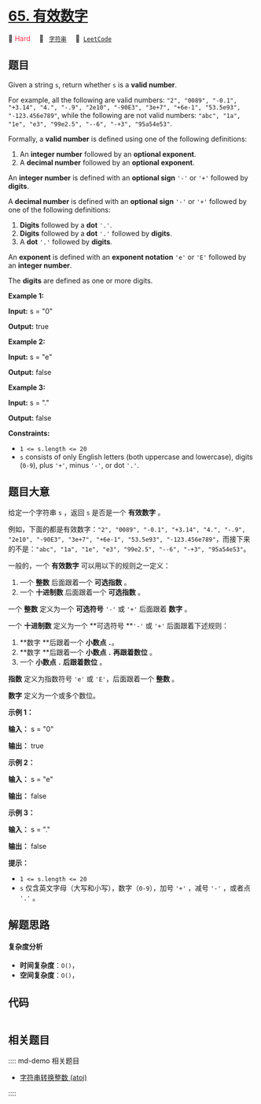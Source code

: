 # [65. 有效数字](https://leetcode.com/problems/valid-number)

🔴 <font color=#ff334b>Hard</font>&emsp; 🔖&ensp; [`字符串`](/leetcode/outline/tag/string.md)&emsp; 🔗&ensp;[`LeetCode`](https://leetcode.com/problems/valid-number)


## 题目

Given a string `s`, return whether `s` is a **valid number**.  
  
For example, all the following are valid numbers: `"2", "0089", "-0.1",
"+3.14", "4.", "-.9", "2e10", "-90E3", "3e+7", "+6e-1", "53.5e93",
"-123.456e789"`, while the following are not valid numbers: `"abc", "1a",
"1e", "e3", "99e2.5", "--6", "-+3", "95a54e53"`.

Formally, a **valid number** is defined using one of the following
definitions:

  1. An **integer number** followed by an **optional exponent**.
  2. A **decimal number** followed by an **optional exponent**.

An **integer number** is defined with an **optional sign** `'-'` or `'+'`
followed by **digits**.

A **decimal number** is defined with an **optional sign** `'-'` or `'+'`
followed by one of the following definitions:

  1. **Digits** followed by a **dot** `'.'`.
  2. **Digits** followed by a **dot** `'.'` followed by **digits**.
  3. A **dot** `'.'` followed by **digits**.

An **exponent** is defined with an **exponent notation** `'e'` or `'E'`
followed by an **integer number**.

The **digits** are defined as one or more digits.



**Example 1:**

**Input:** s = "0"

**Output:** true

**Example 2:**

**Input:** s = "e"

**Output:** false

**Example 3:**

**Input:** s = "."

**Output:** false



**Constraints:**

  * `1 <= s.length <= 20`
  * `s` consists of only English letters (both uppercase and lowercase), digits (`0-9`), plus `'+'`, minus `'-'`, or dot `'.'`.


## 题目大意

给定一个字符串 `s` ，返回 `s` 是否是一个 **有效数字** 。

例如，下面的都是有效数字：`"2", "0089", "-0.1", "+3.14", "4.", "-.9", "2e10", "-90E3",
"3e+7", "+6e-1", "53.5e93", "-123.456e789"`，而接下来的不是：`"abc", "1a", "1e", "e3",
"99e2.5", "--6", "-+3", "95a54e53"`。

一般的，一个 **有效数字**  可以用以下的规则之一定义：

  1. 一个 **整数** 后面跟着一个 **可选指数** 。
  2. 一个 **十进制数** 后面跟着一个 **可选指数** 。

一个 **整数** 定义为一个 **可选符号**  `'-'` 或 `'+'` 后面跟着 **数字** 。

一个 **十进制数**  定义为一个 **可选符号  **`'-'` 或 `'+'` 后面跟着下述规则：

  1. **数字  **后跟着一个 **小数点  `.`**。
  2. **数字  **后跟着一个 **小数点  `.` **再跟着**数位** 。
  3. 一个 **小数点  `.` **后跟着**数位** 。

**指数** 定义为指数符号 `'e'` 或 `'E'`，后面跟着一个 **整数** 。

**数字**  定义为一个或多个数位。



**示例 1：**

**输入：** s = "0"

**输出：** true

**示例 2：**

**输入：** s = "e"

**输出：** false

**示例 3：**

**输入：** s = "."

**输出：** false



**提示：**

  * `1 <= s.length <= 20`
  * `s` 仅含英文字母（大写和小写），数字（`0-9`），加号 `'+'` ，减号 `'-'` ，或者点 `'.'` 。


## 解题思路

#### 复杂度分析

- **时间复杂度**：`O()`，
- **空间复杂度**：`O()`，

## 代码

```javascript

```

## 相关题目

:::: md-demo 相关题目
- [字符串转换整数 (atoi)](https://leetcode.com/problems/string-to-integer-atoi)

::::
